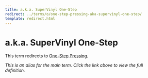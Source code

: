 ```yaml
---
title: a.k.a. SuperVinyl One-Step
redirect: ../terms/o/one-step-pressing-aka-supervinyl-one-step/
template: redirect.html
---
```


# a.k.a. SuperVinyl One-Step

This term redirects to [One-Step Pressing](../terms/o/one-step-pressing-aka-supervinyl-one-step/).

*This is an alias for the main term. Click the link above to view the full definition.*
